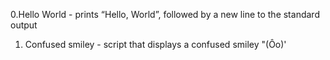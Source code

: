 0.Hello World - prints “Hello, World”, followed by a new line to the standard output
1. Confused smiley - script that displays a confused smiley "(Ôo)'

